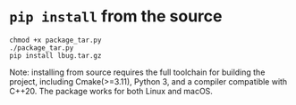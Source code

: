 # `pip install` from the source
```
chmod +x package_tar.py
./package_tar.py
pip install lbug.tar.gz    
```

Note: installing from source requires the full toolchain for building the project, including Cmake(>=3.11), Python 3, and a compiler compatible with C++20. The package works for both Linux and macOS.
